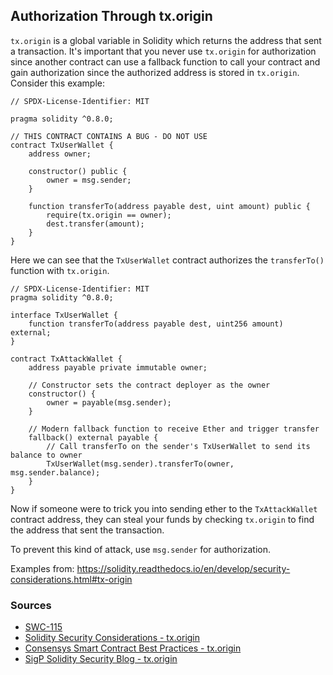 ## Authorization Through tx.origin

`tx.origin` is a global variable in Solidity which returns the address that sent a transaction. It's important that you never use `tx.origin` for authorization since another contract can use a fallback function to call your contract and gain authorization since the authorized address is stored in `tx.origin`. Consider this example:

```solidity
// SPDX-License-Identifier: MIT

pragma solidity ^0.8.0;

// THIS CONTRACT CONTAINS A BUG - DO NOT USE
contract TxUserWallet {
    address owner;

    constructor() public {
        owner = msg.sender;
    }

    function transferTo(address payable dest, uint amount) public {
        require(tx.origin == owner);
        dest.transfer(amount);
    }
}
```

Here we can see that the `TxUserWallet` contract authorizes the `transferTo()` function with `tx.origin`. 

```solidity
// SPDX-License-Identifier: MIT
pragma solidity ^0.8.0;

interface TxUserWallet {
    function transferTo(address payable dest, uint256 amount) external;
}

contract TxAttackWallet {
    address payable private immutable owner;

    // Constructor sets the contract deployer as the owner
    constructor() {
        owner = payable(msg.sender);
    }

    // Modern fallback function to receive Ether and trigger transfer
    fallback() external payable {
        // Call transferTo on the sender's TxUserWallet to send its balance to owner
        TxUserWallet(msg.sender).transferTo(owner, msg.sender.balance);
    }
}
```

Now if someone were to trick you into sending ether to the `TxAttackWallet` contract address, they can steal your funds by checking `tx.origin` to find the address that sent the transaction.

To prevent this kind of attack, use `msg.sender` for authorization.

Examples from: https://solidity.readthedocs.io/en/develop/security-considerations.html#tx-origin

### Sources

- [SWC-115](https://swcregistry.io/docs/SWC-115)
- [Solidity Security Considerations - tx.origin](https://solidity.readthedocs.io/en/develop/security-considerations.html#tx-origin)
- [Consensys Smart Contract Best Practices - tx.origin](https://consensys.github.io/smart-contract-best-practices/development-recommendations/solidity-specific/tx-origin/)
- [SigP Solidity Security Blog - tx.origin](https://github.com/sigp/solidity-security-blog#tx-origin)
